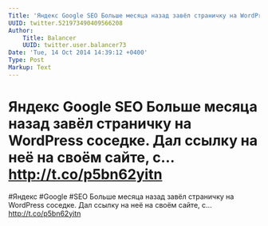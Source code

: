 ```yaml
---
Title: 'Яндекс Google SEO Больше месяца назад завёл страничку на WordPress соседке. Дал ссылку на неё на своём сайте, с… http://t.co/p5bn62yitn'
UUID: twitter.521973490409566208
Author:
    Title: Balancer
    UUID: twitter.user.balancer73
Date: 'Tue, 14 Oct 2014 14:39:12 +0400'
Type: Post
Markup: Text
---
```


# Яндекс Google SEO Больше месяца назад завёл страничку на WordPress соседке. Дал ссылку на неё на своём сайте, с… http://t.co/p5bn62yitn

#Яндекс #Google #SEO Больше месяца назад завёл страничку на
WordPress соседке. Дал ссылку на неё на своём сайте, с…
http://t.co/p5bn62yitn
